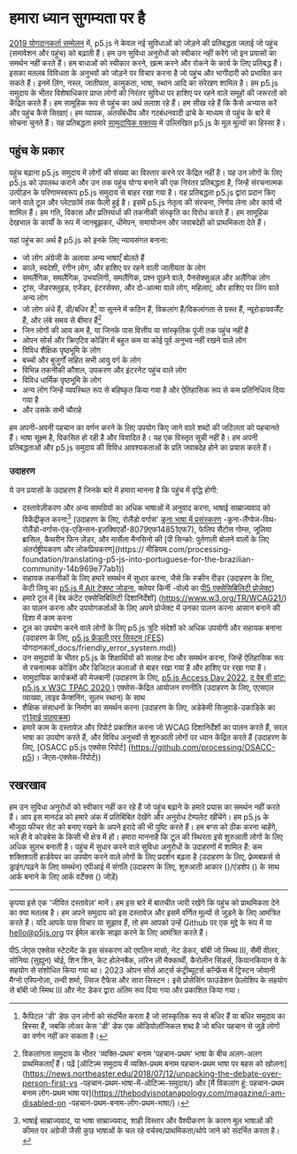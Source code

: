 <!-- लाइब्रेरी के योगदानकर्ताओं और उपयोगकर्ताओं के लिए पहुंच के प्रति हमारी प्रतिबद्धता का क्या मतलब है। -->

# हमारा ध्यान सुगम्यता पर है

[2019 योगदानकर्ता सम्मेलन](https://p5js.org/community/contributors-conference-2019.html) में, p5.js ने केवल नई सुविधाओं को जोड़ने की प्रतिबद्धता जताई जो पहुंच (समावेशन और पहुंच) को बढ़ाती हैं। हम उन सुविधा अनुरोधों को स्वीकार नहीं करेंगे जो इन प्रयासों का समर्थन नहीं करते हैं। हम बाधाओं को स्वीकार करने, ख़त्म करने और रोकने के कार्य के लिए प्रतिबद्ध हैं। इसका मतलब विविधता के अनुभवों को जोड़ने पर विचार करना है जो पहुंच और भागीदारी को प्रभावित कर सकते हैं। इनमें लिंग, नस्ल, जातीयता, कामुकता, भाषा, स्थान आदि का संरेखण शामिल है। हम p5.js समुदाय के भीतर विशेषाधिकार प्राप्त लोगों की निरंतर सुविधा पर हाशिए पर रहने वाले समूहों की जरूरतों को केंद्रित करते हैं। हम सामूहिक रूप से पहुंच का अर्थ तलाश रहे हैं। हम सीख रहे हैं कि कैसे अभ्यास करें और पहुंच कैसे सिखाएं। हम व्यापक, अंतर्संबंधीय और गठबंधनवादी ढांचे के माध्यम से पहुंच के बारे में सोचना चुनते हैं। यह प्रतिबद्धता हमारे [सामुदायिक वक्तव्य](https://p5js.org/community/) में उल्लिखित p5.js के मूल मूल्यों का हिस्सा है।

## पहुंच के प्रकार

पहुंच बढ़ाना p5.js समुदाय में लोगों की संख्या का विस्तार करने पर केंद्रित नहीं है। यह उन लोगों के लिए p5.js को उपलब्ध कराने और उन तक पहुंच योग्य बनाने की एक निरंतर प्रतिबद्धता है, जिन्हें संरचनात्मक उत्पीड़न के परिणामस्वरूप p5.js समुदाय से बाहर रखा गया है। यह प्रतिबद्धता p5.js द्वारा प्रदान किए जाने वाले टूल और प्लेटफ़ॉर्म तक फैली हुई है। इसमें p5.js नेतृत्व की संरचना, निर्णय लेना और कार्य भी शामिल हैं। हम गति, विकास और प्रतिस्पर्धा की तकनीकी संस्कृति का विरोध करते हैं। हम सामूहिक देखभाल के कार्यों के रूप में जानबूझकर, धीमेपन, समायोजन और जवाबदेही को प्राथमिकता देते हैं।

यहां पहुंच का अर्थ है p5.js को इनके लिए न्यायसंगत बनाना:

- जो लोग अंग्रेजी के अलावा अन्य भाषाएँ बोलते हैं
- काले, स्वदेशी, रंगीन लोग, और हाशिए पर रहने वाली जातीयता के लोग
- समलैंगिक, समलैंगिक, उभयलिंगी, समलैंगिक, प्रश्न पूछने वाले, पैनसेक्सुअल और अलैंगिक लोग
- ट्रांस, जेंडरफ्लुइड, एजेंडर, इंटरसेक्स, और दो-आत्मा वाले लोग, महिलाएं, और हाशिए पर लिंग वाले अन्य लोग
- जो लोग अंधे हैं, डी/बधिर हैं[^2] या सुनने में कठिन हैं, विकलांग हैं/विकलांगता से ग्रस्त हैं, न्यूरोडायवर्जेंट हैं, और लंबे समय से बीमार हैं[^3]
- जिन लोगों की आय कम है, या जिनके पास वित्तीय या सांस्कृतिक पूंजी तक पहुंच नहीं है
- ओपन सोर्स और क्रिएटिव कोडिंग में बहुत कम या कोई पूर्व अनुभव नहीं रखने वाले लोग
- विविध शैक्षिक पृष्ठभूमि के लोग
- बच्चों और बुजुर्गों सहित सभी आयु वर्ग के लोग
- विभिन्न तकनीकी कौशल, उपकरण और इंटरनेट पहुंच वाले लोग
- विविध धार्मिक पृष्ठभूमि के लोग
- अन्य लोग जिन्हें व्यवस्थित रूप से बहिष्कृत किया गया है और ऐतिहासिक रूप से कम प्रतिनिधित्व दिया गया है
- और उसके सभी चौराहे

हम अपनी-अपनी पहचान का वर्णन करने के लिए उपयोग किए जाने वाले शब्दों की जटिलता को पहचानते हैं। भाषा सूक्ष्म है, विकसित हो रही है और विवादित है। यह एक विस्तृत सूची नहीं है। हम अपनी प्रतिबद्धताओं और p5.js समुदाय की विविध आवश्यकताओं के प्रति जवाबदेह होने का प्रयास करते हैं।

### उदाहरण

ये उन प्रयासों के उदाहरण हैं जिनके बारे में हमारा मानना ​​है कि पहुंच में वृद्धि होगी:

- दस्तावेज़ीकरण और अन्य सामग्रियों का अधिक भाषाओं में अनुवाद करना, भाषाई साम्राज्यवाद को विकेंद्रीकृत करना[^4] (उदाहरण के लिए, रोलैंडो वर्गास' [कुना भाषा में प्रसंस्करण](https://medium.com/@ProcessingOrg/culture-as-translation-processing-in) -कुना-लैंग्वेज-विथ-रोलैंडो-वर्गास-एंड-एडिन्सन-इज़क्विएर्डो-8079एफ14851एफ7), फेलिप सैंटोस गोम्स, जूलिया ब्रासिल, कैथरीन फिन ज़ेंडर, और मार्सेला मैनसिनो की [पी सिन्को: पुर्तगाली बोलने वालों के लिए अंतर्राष्ट्रीयकरण और लोकप्रियकरण](https:// मीडियम.com/processing-foundation/translating-p5-js-into-portuguese-for-the-brazilian-community-14b969e77ab1))
- सहायक तकनीकों के लिए हमारे समर्थन में सुधार करना, जैसे कि स्क्रीन रीडर (उदाहरण के लिए, केटी लियू का [p5.js में Alt टेक्स्ट जोड़ना](https://medium.com/processing-foundation/adding-alt-text-e2c7684e44f8), क्लेयर किर्नी -वोल्पे का [पी5 एक्सेसिबिलिटी प्रोजेक्ट](https://medium.com/processing-foundation/p5-accessibility-115d84535fa8))
- हमारे टूल में [वेब कंटेंट एक्सेसिबिलिटी दिशानिर्देशों] (https://www.w3.org/TR/WCAG21/) का पालन करना और उपयोगकर्ताओं के लिए अपने प्रोजेक्ट में उनका पालन करना आसान बनाने की दिशा में काम करना
- टूल का उपयोग करने वाले लोगों के लिए p5.js त्रुटि संदेशों को अधिक उपयोगी और सहायक बनाना (उदाहरण के लिए, [p5.js फ्रेंडली एरर सिस्टम (FES)](https://github.com/processing/p5.js/blob/main/) योगदानकर्ता_docs/friendly_error_system.md))
- उन समुदायों के भीतर p5.js के शिक्षार्थियों को सलाह देना और समर्थन करना, जिन्हें ऐतिहासिक रूप से रचनात्मक कोडिंग और डिजिटल कलाओं से बाहर रखा गया है और हाशिए पर रखा गया है।
- सामुदायिक कार्यक्रमों की मेजबानी (उदाहरण के लिए, [p5.js Access Day 2022](https://p5js.org/community/p5js-access-day-2022.html), [द वेब वी वांट: p5.js x W3C TPAC 2020 )](https://medium.com/processing-foundation/p5-js-x-w3c-tpac-bee4c621a053) एक्सेस-केंद्रित आयोजन रणनीति (उदाहरण के लिए, एएसएल व्याख्या, लाइव कैप्शनिंग, सुलभ स्थान) के साथ
- शैक्षिक संसाधनों के निर्माण का समर्थन करना (उदाहरण के लिए, अडेकेमी सिजुवाडे-उकाडिके का [ए11वाई पाठ्यक्रम](http://a11ysyllabus.site/))
- हमारे काम के दस्तावेज़ और रिपोर्ट प्रकाशित करना जो WCAG दिशानिर्देशों का पालन करते हैं, सरल भाषा का उपयोग करते हैं, और विविध अनुभवों से शुरुआती लोगों पर ध्यान केंद्रित करते हैं (उदाहरण के लिए, [OSACC p5.js एक्सेस रिपोर्ट] (https://github.com/processing/OSACC-p5)। जेएस-एक्सेस-रिपोर्ट))

## रखरखाव
हम उन सुविधा अनुरोधों को स्वीकार नहीं कर रहे हैं जो पहुंच बढ़ाने के हमारे प्रयास का समर्थन नहीं करते हैं। आप इस मानदंड को हमारे अंक में प्रतिबिंबित देखेंगे और अनुरोध टेम्पलेट खींचेंगे। हम p5.js के मौजूदा फीचर सेट को बनाए रखने के अपने इरादे की भी पुष्टि करते हैं। हम बग्स को ठीक करना चाहेंगे, भले ही वे कोडबेस के किसी भी क्षेत्र में हों। हमारा मानना ​​है कि टूल की स्थिरता इसे शुरुआती लोगों के लिए अधिक सुलभ बनाती है। पहुंच में सुधार करने वाले सुविधा अनुरोधों के उदाहरणों में शामिल हैं:
कम शक्तिशाली हार्डवेयर का उपयोग करने वाले लोगों के लिए प्रदर्शन बढ़ता है (उदाहरण के लिए, फ़्रेमबफ़र्स से ड्राइंग/पढ़ने के लिए समर्थन)
एपीआई में संगति (उदाहरण के लिए, शुरुआती आकार ()/एंडशेप () के साथ आर्क बनाने के लिए आर्क वर्टेक्स () जोड़ें)

___

कृपया इसे एक 'जीवित दस्तावेज़' मानें। हम इस बारे में बातचीत जारी रखेंगे कि पहुंच को प्राथमिकता देने का क्या मतलब है। हम अपने समुदाय को इस दस्तावेज़ और इसमें वर्णित मूल्यों से जुड़ने के लिए आमंत्रित करते हैं। यदि आपके पास विचार या सुझाव हैं, तो हम आपको उन्हें Github पर एक मुद्दे के रूप में या hello@p5js.org पर ईमेल करके साझा करने के लिए आमंत्रित करते हैं।

पी5.जेएस एक्सेस स्टेटमेंट के इस संस्करण को एवलिन मासो, नेट डेकर, बॉबी जो स्मिथ III, सैमी वीलर, सोनिया (सुह्युन) चोई, शिन शिन, केट होलेनबैक, लॉरेन ली मैक्कार्थी, कैरोलीन सिंडर्स, कियानकियान ये के सहयोग से संशोधित किया गया था। 2023 ओपन सोर्स आर्ट्स कंट्रीब्यूटर्स कॉन्फ्रेंस में ट्रिस्टन जोवानी मैग्नो एस्पिनोज़ा, तन्वी शर्मा, त्सिज टैफेस और सारा सिस्टन। इसे प्रोसेसिंग फाउंडेशन फ़ेलोशिप के सहयोग से बॉबी जो स्मिथ III और नेट डेकर द्वारा अंतिम रूप दिया गया और प्रकाशित किया गया।

[^1]: क्रेंशॉ, किम्बर्ले (1989)। "जाति और लिंग के प्रतिच्छेदन को सीमाबद्ध करना: भेदभाव विरोधी सिद्धांत, नारीवादी सिद्धांत और नस्लवाद विरोधी राजनीति की एक काली नारीवादी आलोचना"। शिकागो विश्वविद्यालय कानूनी फोरम। 1989 (1): 139-167। आईएसएसएन 0892-5593। पूरा पाठ Archive.org पर।
[^2]: कैपिटल 'डी' डेफ उन लोगों को संदर्भित करता है जो सांस्कृतिक रूप से बधिर हैं या बधिर समुदाय का हिस्सा हैं, जबकि लोअर केस 'डी' डेफ एक ऑडियोलॉजिकल शब्द है जो बधिर पहचान से जुड़े लोगों का वर्णन नहीं कर सकता है।
[^3]: विकलांगता समुदाय के भीतर 'व्यक्ति-प्रथम' बनाम 'पहचान-प्रथम' भाषा के बीच अलग-अलग प्राथमिकताएँ हैं। पढ़ें [ऑटिज़्म समुदाय में व्यक्ति-प्रथम बनाम पहचान-प्रथम भाषा पर बहस को खोलना](https://news.northeaster.edu/2018/07/12/unpacking-the-debate-over-person-first-vs -पहचान-प्रथम-भाषा-में-ऑटिज्म-समुदाय/) और [मैं विकलांग हूं: पहचान-प्रथम बनाम लोग-प्रथम भाषा पर](https://thebodyisnotanapology.com/magazine/i-am-disabled-on -पहचान-प्रथम-बनाम-लोग-प्रथम-भाषा/)।
[^4]: भाषाई साम्राज्यवाद, या भाषा साम्राज्यवाद, शाही विस्तार और वैश्वीकरण के कारण मूल भाषाओं की कीमत पर अंग्रेजी जैसी कुछ भाषाओं के चल रहे वर्चस्व/प्राथमिकता/थोपे जाने को संदर्भित करता है।